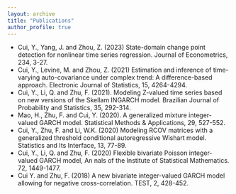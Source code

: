 ```yaml
---
layout: archive
title: "Publications"
author_profile: true
---
```


* Cui, Y., Yang, J. and Zhou, Z. (2023) State-domain change point detection for nonlinear time series regression. Journal of Econometrics, 234, 3-27.
* Cui, Y., Levine, M. and Zhou, Z. (2021) Estimation and inference of time-varying auto-covariance under complex trend: A difference-based approach. Electronic Journal of Statistics, 15, 4264-4294.
* Cui, Y., Li, Q. and Zhu, F. (2021). Modeling Z-valued time series based on new versions of the Skellam INGARCH model. Brazilian Journal of Probability and Statistics, 35, 292-314.
* Mao, H., Zhu, F. and Cui, Y. (2020). A generalized mixture integer-valued GARCH model. Statistical Methods & Applications, 29, 527-552.
* Cui, Y., Zhu, F. and Li, W.K. (2020) Modeling RCOV matrices with a generalized threshold conditional autoregressive Wishart model. Statistics and Its Interface, 13, 77-89.
* Cui, Y., Li, Q. and Zhu, F. (2020) Flexible bivariate Poisson integer-valued GARCH model, An nals of the Institute of Statistical Mathematics. 72, 1449-1477.
* Cui Y. and Zhu, F. (2018) A new bivariate integer-valued GARCH model allowing for negative cross-correlation. TEST, 2, 428-452.
